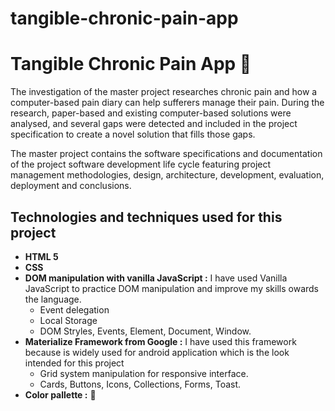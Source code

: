 # tangible-chronic-pain-app

# Tangible Chronic Pain App   :tangerine: 
The investigation of the master project researches chronic pain and how a computer-based pain diary can help sufferers manage their pain. During the research, paper-based and existing computer-based solutions were analysed, and several gaps were detected and included in the project specification to create a novel solution that fills those gaps.
 
The master project contains the software specifications and documentation of the project software development life cycle featuring project management methodologies, design, architecture, development, evaluation, deployment and conclusions.

## Technologies and techniques used for this project
* **HTML 5**
* **CSS**
* **DOM manipulation with vanilla JavaScript :** I have used Vanilla JavaScript to practice DOM manipulation and improve my skills owards the language.
   * Event delegation
   * Local Storage
   * DOM Stryles, Events, Element, Document, Window.
* **Materialize Framework from Google :** I have used this framework because is widely used for android application which is the look intended for this project
   * Grid system manipulation for responsive interface.
   * Cards, Buttons, Icons, Collections, Forms, Toast.
* **Color pallette :** :art: 
